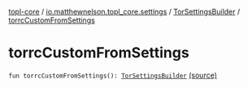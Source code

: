 [topl-core](../../index.md) / [io.matthewnelson.topl_core.settings](../index.md) / [TorSettingsBuilder](index.md) / [torrcCustomFromSettings](./torrc-custom-from-settings.md)

# torrcCustomFromSettings

`fun torrcCustomFromSettings(): `[`TorSettingsBuilder`](index.md) [(source)](https://github.com/05nelsonm/TorOnionProxyLibrary-Android/blob/master/topl-core/src/main/java/io/matthewnelson/topl_core/settings/TorSettingsBuilder.kt#L805)